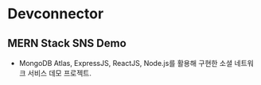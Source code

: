 # Devconnector

## MERN Stack SNS Demo

- MongoDB Atlas, ExpressJS, ReactJS, Node.js를 활용해 구현한 소셜 네트워크 서비스 데모 프로젝트.

